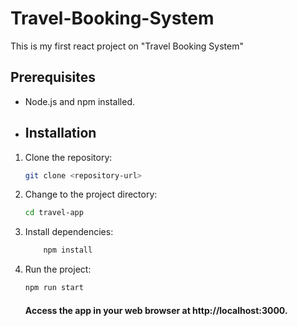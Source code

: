 # Travel-Booking-System

This is my first react project on "Travel Booking System"

## Prerequisites

- Node.js and npm installed.

- ## Installation

1. Clone the repository:

   ```bash
   git clone <repository-url>
   ```

2. Change to the project directory:
    
    ```bash
    cd travel-app
    ```
3. Install dependencies:
     
    ```bash
        npm install
    ```
4. Run the project:

   ```javascript
   npm run start
   ```

   #### Access the app in your web browser at http://localhost:3000.
